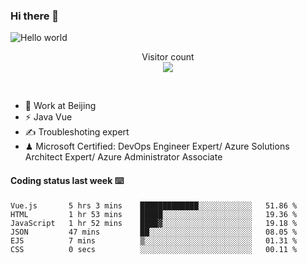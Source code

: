 ### Hi there 👋

<img src="https://raw.githubusercontent.com/sagar-viradiya/sagar-viradiya/master/resources/banner.png" alt="Hello world">
<p align="center"> 
  Visitor count<br/>
  <img src="https://profile-counter.glitch.me/youszoe/count.svg" />
</p>
<br/>

- 🍻 Work at Beijing 
- ⚡ Java Vue
- ✍️ Troubleshoting expert
- ♟  Microsoft Certified: DevOps Engineer Expert/ Azure Solutions Architect Expert/ Azure Administrator Associate

#### Coding status last week ⌨️

<!--START_SECTION:waka-->

```text
Vue.js       5 hrs 3 mins    █████████████░░░░░░░░░░░░   51.86 %
HTML         1 hr 53 mins    █████░░░░░░░░░░░░░░░░░░░░   19.36 %
JavaScript   1 hr 52 mins    ████▓░░░░░░░░░░░░░░░░░░░░   19.18 %
JSON         47 mins         ██░░░░░░░░░░░░░░░░░░░░░░░   08.05 %
EJS          7 mins          ▒░░░░░░░░░░░░░░░░░░░░░░░░   01.31 %
CSS          0 secs          ░░░░░░░░░░░░░░░░░░░░░░░░░   00.11 %
```

<!--END_SECTION:waka-->

<br/>
<center><img src="http://ghchart.rshah.org/409ba5/yousazoe" alt="" /></center>


